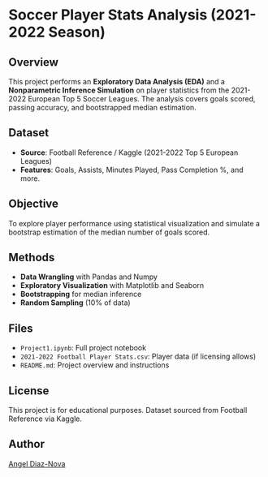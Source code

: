 # Soccer Player Stats Analysis (2021-2022 Season)

## Overview
This project performs an **Exploratory Data Analysis (EDA)** and a **Nonparametric Inference Simulation** on player statistics from the 2021-2022 European Top 5 Soccer Leagues. The analysis covers goals scored, passing accuracy, and bootstrapped median estimation.

## Dataset
- **Source**: Football Reference / Kaggle (2021-2022 Top 5 European Leagues)
- **Features**: Goals, Assists, Minutes Played, Pass Completion %, and more.

## Objective
To explore player performance using statistical visualization and simulate a bootstrap estimation of the median number of goals scored.

## Methods
- **Data Wrangling** with Pandas and Numpy
- **Exploratory Visualization** with Matplotlib and Seaborn
- **Bootstrapping** for median inference
- **Random Sampling** (10% of data)

## Files
- `Project1.ipynb`: Full project notebook
- `2021-2022 Football Player Stats.csv`: Player data (if licensing allows)
- `README.md`: Project overview and instructions

## License
This project is for educational purposes. Dataset sourced from Football Reference via Kaggle.

## Author
[Angel Diaz-Nova](https://github.com/adiaznov)
